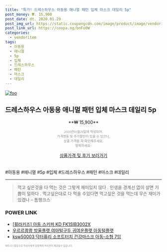 ```yaml
--- 
title: "특가! 드레스하우스 아동용 애니멀 패턴 입체 마스크 데일리 5p" 
post_money: ₩. 15,900 
post_date: dt. 2020.01.29 
post_img_url: https://static.coupangcdn.com/image/product/image/vendoritem/2018/11/22/3526624725/b5076b88-1a84-43fb-b478-043f3bb6c72b.jpg 
post_link_url: https://coupa.ng/bnFo0W 
categories: 
  - vendoritem 
tags: 
  - 아동용 
  - 애니멀 
  - 5p 
  - 입체 
  - 드레스하우스 
  - 패턴 
  - 마스크 
  - 데일리 
--- 
```

[![foo](https://static.coupangcdn.com/image/product/image/vendoritem/2018/11/22/3526624725/b5076b88-1a84-43fb-b478-043f3bb6c72b.jpg)](https://coupa.ng/bnFo0W) 

## 드레스하우스 아동용 애니멀 패턴 입체 마스크 데일리 5p 
<p style="text-align: center;">**₩ 15,900**</p> 
<p style="text-align: center;"><span style="color: #898c8f; font-family: Georgia,Times,serif; font-size: 0.75em;">2020년01월29일에 작성되어, <br>가격변동 및 추가할인이 있을 수 있으니,<br> 상품 가격을 꼭!확인해주세요.<br>행복하세요~</span> 
</p>	 
<div markdown="0" style="text-align: center;"><a href="https://coupa.ng/bnFo0W" class="btn btn--success">상품가격 및 후기 보러가기</a></div> 
<br><br> 
  #아동용 #애니멀 #5p #입체 #드레스하우스 #패턴 #마스크 #데일리 
<hr> 

> 먹고 싶은것을 다 먹는 것은 그렇게 재미있지 않다 . 인생을 경계선 없이 살면 기쁨이 덜하다 . 먹고싶은대로 다 먹을 수있다면 먹고싶은 것을 먹는데 무슨 재미가 있겠나 – 톰행크스 


### POWER LINK

* <a href="https://blog.naver.com/santokki14/221780321561" target="_blank">[휠라키즈] 아동 스키퍼 KD FK1SIB3002X</a>
* <a href="https://blog.naver.com/sakai111/221779587425" target="_blank">우르르쾅쾅 방울플랫 여아털구두 귀여운플랫 아동털플랫</a>
* <a href="https://blog.naver.com/fasyy4321/221788902285" target="_blank">ksw50003 닥터퓨리 소프트터치 건강마스크 아동-소형 7입</a>

<span style="color: #898c8f; font-family: Georgia,Times,serif; font-size: 0.55em;">파트너스활동으로 작성자에게 일정액의 커미션이 제공될수 있습니다.</span> 
